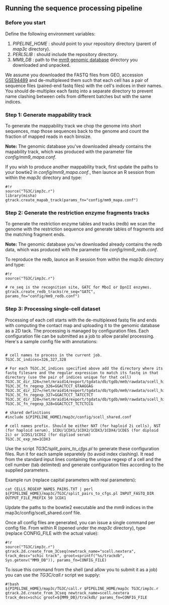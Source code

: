 ## Running the sequence processing pipeline ##

### Before you start ###
Define the following environment variables:

1. _PIPELINE_HOME_ : should point to your repository directory (parent of _map3c_ directory).
2. _PERL5LIB_      : should include the repository directory.
3. _MM9_DB_ : path to the [mm9 genomic database](https://schic2.s3.eu-west-1.amazonaws.com/schic2/schic2_mm9_db.tar.gz) directory you downloaded and unpacked.

We assume you downloaded the FASTQ files from GEO, accession [GSE94489](http://www.ncbi.nlm.nih.gov/geo/query/acc.cgi?acc=GSE94489) and de-multiplexed them such that each cell has a pair of sequence files (paired-end fastq files) with the cell's indices in their names. You should de-multiplex each fastq into a separate directory to prevent name clashing between cells from different batches but with the same indices.

### Step 1: Generate mappability track ###
To generate the mappability track we chop the genome into short sequences, map those sequences back to the genome and count the fraction of mapped reads in each binsize.

**Note:** The genomic database you've downloaded already contains the mapability track, which was produced with the parameter file _config/mm9_mapa.conf_.

If you wish to produce another mappability track, first update the paths to your bowtie2 in _config/mm9_mapa.conf_., then launce an R session from within the _map3c_ directory and type:

```
#!r
source("TG3C/imp3c.r")
library(misha)
gtrack.create_mapab_track(params_fn="config/mm9_mapa.conf")
```

### Step 2: Generate the restriction enzyme fragments tracks ###
To generate the restriction enzyme tables and tracks (redb) we scan the genome with the restriction sequence and generate tables of fragments and the matching fragment ends.

**Note:** The genomic database you've downloaded already contains the redb data, which was produced with the parameter file _config/mm9_redb.conf_.

To reproduce the redb, launce an R session from within the _map3c_ directory and type:

```
#!r
source("TG3C/imp3c.r")

# re_seq is the recognition site, GATC for MboI or DpnII enzymes.
gtrack.create_redb_tracks(re_seq="GATC", params_fn="config/mm9_redb.conf")
```

### Step 3: Processing single-cell dataset
Processing of each cell starts with the de-multiplexed fastq file and ends with computing the contact map and uploading it to the genomic database as a 2D tack. The processing is managed by configuration files. Each configuration file can be submitted as a job to allow parallel processing.
Here's a sample config file with annotations:

```

# cell names to process in the current job. 
TG3C.3C_indices=326,327,328

# For each TG3C.3C_indices specified above add the directory where its fastq filesare and the regular expression to match its fastq in that directory (use the pair of indices unique for that cell)
TG3C.3C_dir_326=/net/mraid14/export/tgdata/db/tgdb/mm9/rawdata/scell_hic/cells_hyb_apr_2016/Sample_3222/
TG3C.3C_fn_regexp_326=GGACTCCT_GTAAGGAG
TG3C.3C_dir_327=/net/mraid14/export/tgdata/db/tgdb/mm9/rawdata/scell_hic/cells_hyb_apr_2016/Sample_3222/
TG3C.3C_fn_regexp_327=GGACTCCT_TATCCTCT
TG3C.3C_dir_328=/net/mraid14/export/tgdata/db/tgdb/mm9/rawdata/scell_hic/cells_hyb_apr_2016/Sample_3222/
TG3C.3C_fn_regexp_328=GGACTCCT_TCTCTCCG

# shared definitions
#include ${PIPELINE_HOME}/map3c/config/scell_shared.conf

# cell names prefix. Should be either NXT (for haploid 2i cells), NST (for haploid serum), 1CDU/1CDX1/1CDX2/1CDX3/1CDX4/1CDES (for diploid 2i) or 1CDS1/1CDS2 (for dipliod serum)
TG3C.3C_exp_nm=1CDX3

```

Use the script _TG3C/split_pairs_to_cfgs.pl_ to generate these configuration files. Run it for each sample separetely (to avoid index clashing). It read from the standard input lines containing the unique regexp of a cell and the cell number (tab delimited) and generate configuration files according to the supplied parameters. 

Example run (replace capital parameters with real parameters):

```
cat CELLS_REGEXP_NAMES_PAIRS.TXT | perl ${PIPELINE_HOME}/map3c/TG3C/split_pairs_to_cfgs.pl INPUT_FASTQ_DIR OUTPUT_FILE_PREFIX 50 1CDX1
```

Update the paths to the bowtie2 executable and the mm9 indices in the map3c/config/scell_shared.conf file.

Once all config files are generated, you can issue a single command per config file. From within R (opened under the _map3c_ directory), type (replace CONFIG_FILE with the actual value):

```
#!r
source("TG3C/imp3c.r")
gtrack.2d.create_from_3Cseq(newtrack_name="scell.nextera", track_desc="schic track", groot=sprintf("%s/trackdb", Sys.getenv("MM9_DB")), params_fn=CONFIG_FILE)

```

To issue this command from the shell (and allow you to submit it as a job) you can use the _TG3C/call.r_ script we supply:
```
#!bash
${PIPELINE_HOME}/map3c/TG3C/call.r $PIPELINE_HOME/map3c TG3C/imp3c.r gtrack.2d.create_from_3Cseq newtrack_name=scell.nextera track_desc=schic groot=${MM9_DB}/trackdb/ params_fn=CONFIG_FILE


```

